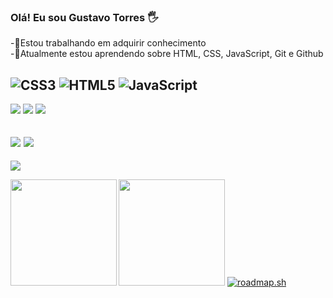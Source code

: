 ### Olá! Eu sou Gustavo Torres 🖐
-🔭Estou trabalhando em adquirir conhecimento<br>
-🌱Atualmente estou aprendendo sobre HTML, CSS, JavaScript, Git e Github 

![CSS3](https://img.shields.io/badge/css3-%231572B6.svg?style=for-the-badge&logo=css3&logoColor=white) ![HTML5](https://img.shields.io/badge/html5-%23E34F26.svg?style=for-the-badge&logo=html5&logoColor=white) ![JavaScript](https://img.shields.io/badge/javascript-%23323330.svg?style=for-the-badge&logo=javascript&logoColor=%23F7DF1E)
---
<a href = "mailto:luizgustavotorres14@gmail.com"><img src="https://img.shields.io/badge/-Gmail-%23333?style=for-the-badge&logo=gmail&logoColor=white" target="_blank"></a>
<a href="https://www.instagram.com/gustavo.trrs/" target="_blank"><img src="https://img.shields.io/badge/-Instagram-%23E4405F?style=for-the-badge&logo=instagram&logoColor=white" target="_blank"></a>
<a href="https://www.linkedin.com/in/luiz-gustavo-torres-gon%C3%A7alves-ba1377259/" target="_blank"><img src="https://img.shields.io/badge/-LinkedIn-%230077B5?style=for-the-badge&logo=linkedin&logoColor=white" target="_blank"></a>

![](https://github-readme-stats.vercel.app/api?username=GustavoTrrs&theme=radical&hide_border=false&include_all_commits=true&count_private=true)
![](https://github-readme-stats.vercel.app/api/top-langs/?username=GustavoTrrs&theme=radical)<br/>
---
[![](https://visitcount.itsvg.in/api?id=GustavoTrrs&icon=5&color=12)](https://visitcount.itsvg.in)

<div align="left">
<img height="170px" src="https://github-readme-stats.vercel.app/api/top-langs/?username=luzin7&layout=compact&langs_count=7&bg_color=0D1117&text_color=C9D1D9&title_color=ffff&icon_color=8957e5&hide_border=true" />
<img align="left" height="170px" src="https://github-readme-stats.vercel.app/api?username=luzin7&show_icons=true&bg_color=0D1117&text_color=C9D1D9&title_color=ffff&icon_color=8957e5&hide_border=true" />
<a href="https://roadmap.sh"><img src="https://api.roadmap.sh/v1-badge/wide/647f91e040cee644b287ea09?variant=dark&roadmaps=full-stack%2Cfrontend%2Creact%2Cjavascript" alt="roadmap.sh"/></a>
</div

<!-- Proudly created with GPRM ( https://gprm.itsvg.in/ ) -->
